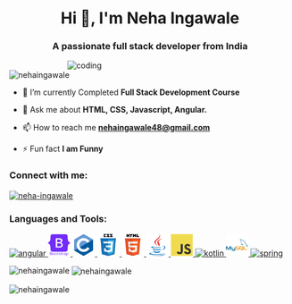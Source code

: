 <h1 align="center">Hi 👋, I'm Neha Ingawale</h1>
<h3 align="center">A passionate full stack developer from India</h3>
<img align="right" alt="coding" width="400" src="https://www.google.com/url?sa=i&url=https%3A%2F%2Fthirstymag.com%2FCreating-a-README-md-GIF-by-helloChris-1588335.html&psig=AOvVaw1iIQC7lW6V-O2zqTmmHjqm&ust=1712562092981000&source=images&cd=vfe&opi=89978449&ved=0CBEQjRxqFwoTCNCpmozNr4UDFQAAAAAdAAAAABAo">
<p align="left"> <img src="https://komarev.com/ghpvc/?username=nehaingawale&label=Profile%20views&color=0e75b6&style=flat" alt="nehaingawale" /> </p>

- 🌱 I’m currently Completed **Full Stack Development Course**

- 💬 Ask me about **HTML, CSS, Javascript, Angular.**

- 📫 How to reach me **nehaingawale48@gmail.com**

- ⚡ Fun fact **I am Funny**

<h3 align="left">Connect with me:</h3>
<p align="left">
<a href="https://linkedin.com/in/neha-ingawale" target="blank"><img align="center" src="https://raw.githubusercontent.com/rahuldkjain/github-profile-readme-generator/master/src/images/icons/Social/linked-in-alt.svg" alt="neha-ingawale" height="30" width="40" /></a>
</p>

<h3 align="left">Languages and Tools:</h3>
<p align="left"> <a href="https://angular.io" target="_blank" rel="noreferrer"> <img src="https://angular.io/assets/images/logos/angular/angular.svg" alt="angular" width="40" height="40"/> </a> <a href="https://getbootstrap.com" target="_blank" rel="noreferrer"> <img src="https://raw.githubusercontent.com/devicons/devicon/master/icons/bootstrap/bootstrap-plain-wordmark.svg" alt="bootstrap" width="40" height="40"/> </a> <a href="https://www.cprogramming.com/" target="_blank" rel="noreferrer"> <img src="https://raw.githubusercontent.com/devicons/devicon/master/icons/c/c-original.svg" alt="c" width="40" height="40"/> </a> <a href="https://www.w3schools.com/css/" target="_blank" rel="noreferrer"> <img src="https://raw.githubusercontent.com/devicons/devicon/master/icons/css3/css3-original-wordmark.svg" alt="css3" width="40" height="40"/> </a> <a href="https://www.w3.org/html/" target="_blank" rel="noreferrer"> <img src="https://raw.githubusercontent.com/devicons/devicon/master/icons/html5/html5-original-wordmark.svg" alt="html5" width="40" height="40"/> </a> <a href="https://www.java.com" target="_blank" rel="noreferrer"> <img src="https://raw.githubusercontent.com/devicons/devicon/master/icons/java/java-original.svg" alt="java" width="40" height="40"/> </a> <a href="https://developer.mozilla.org/en-US/docs/Web/JavaScript" target="_blank" rel="noreferrer"> <img src="https://raw.githubusercontent.com/devicons/devicon/master/icons/javascript/javascript-original.svg" alt="javascript" width="40" height="40"/> </a> <a href="https://kotlinlang.org" target="_blank" rel="noreferrer"> <img src="https://www.vectorlogo.zone/logos/kotlinlang/kotlinlang-icon.svg" alt="kotlin" width="40" height="40"/> </a> <a href="https://www.mysql.com/" target="_blank" rel="noreferrer"> <img src="https://raw.githubusercontent.com/devicons/devicon/master/icons/mysql/mysql-original-wordmark.svg" alt="mysql" width="40" height="40"/> </a> <a href="https://spring.io/" target="_blank" rel="noreferrer"> <img src="https://www.vectorlogo.zone/logos/springio/springio-icon.svg" alt="spring" width="40" height="40"/> </a> </p>

<p><img align="left" src="https://github-readme-stats.vercel.app/api/top-langs?username=nehaingawale&show_icons=true&locale=en&layout=compact" alt="nehaingawale" /></p>

<p>&nbsp;<img align="center" src="https://github-readme-stats.vercel.app/api?username=nehaingawale&show_icons=true&locale=en" alt="nehaingawale" /></p>

<p><img align="center" src="https://github-readme-streak-stats.herokuapp.com/?user=nehaingawale&" alt="nehaingawale" /></p>

